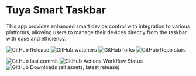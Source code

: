 # Tuya Smart Taskbar
This app provides enhanced smart device control with integration to various platforms, allowing users to manage their devices directly from the taskbar with ease and efficiency.

![GitHub Release](https://img.shields.io/github/v/release/Adib23704/Tuya-Taskbar-App?style=for-the-badge) ![GitHub watchers](https://img.shields.io/github/watchers/Adib23704/Tuya-Taskbar-App?style=for-the-badge) ![GitHub forks](https://img.shields.io/github/forks/Adib23704/Tuya-Taskbar-App?style=for-the-badge) ![GitHub Repo stars](https://img.shields.io/github/stars/Adib23704/Tuya-Taskbar-App?style=for-the-badge)

![GitHub last commit](https://img.shields.io/github/last-commit/Adib23704/Tuya-Taskbar-App?style=for-the-badge) ![GitHub Actions Workflow Status](https://img.shields.io/github/actions/workflow/status/Adib23704/Tuya-Taskbar-App/build.yml?style=for-the-badge) ![GitHub Downloads (all assets, latest release)](https://img.shields.io/github/downloads/Adib23704/Tuya-Taskbar-App/latest/total?style=for-the-badge)
